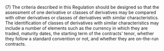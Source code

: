 (7) The criteria described in this Regulation should be designed so that the assessment of one derivative or classes of derivatives may be compared with other derivatives or classes of derivatives with similar characteristics. The identification of classes of derivatives with similar characteristics may include a number of elements such as the currency in which they are traded, maturity dates, the starting term of the contracts' tenor, whether they follow a standard convention or not, and whether they are on-the-run contracts.